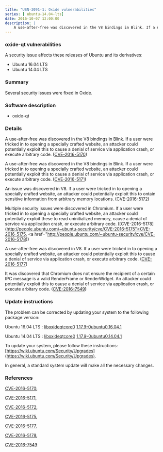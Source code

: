 ```yaml
---
title: "USN-3091-1: Oxide vulnerabilities"
series: [ ubuntu-14.04-lts]
date: 2016-10-07 12:00:00
description: |
    A use-after-free was discovered in the V8 bindings in Blink. If a user were tricked in to opening a specially crafted website, an attacker could potentially exploit this to cause a denial of service via application crash, or execute arbitrary code. ([CVE-2016-5170](http://people.ubuntu.com/~ubuntu-security/cve/CVE-2016-5170))
--- 
```

 
 


### oxide-qt vulnerabilities

A security issue affects these releases of Ubuntu and its derivatives:

* Ubuntu 16.04 LTS
* Ubuntu 14.04 LTS

### Summary

Several security issues were fixed in Oxide. 

### Software description

* oxide-qt 

### Details

A use-after-free was discovered in the V8 bindings in Blink. If a user were tricked in to opening a specially crafted website, an attacker could potentially exploit this to cause a denial of service via application crash, or execute arbitrary code. ([CVE-2016-5170](http://people.ubuntu.com/~ubuntu-security/cve/CVE-2016-5170))

A use-after-free was discovered in the V8 bindings in Blink. If a user were tricked in to opening a specially crafted website, an attacker could potentially exploit this to cause a denial of service via application crash, or execute arbitrary code. ([CVE-2016-5171](http://people.ubuntu.com/~ubuntu-security/cve/CVE-2016-5171))

An issue was discovered in V8. If a user were tricked in to opening a specially crafted website, an attacker could potentially exploit this to ontain sensitive information from arbitrary memory locations. ([CVE-2016-5172](http://people.ubuntu.com/~ubuntu-security/cve/CVE-2016-5172))

Multiple security issues were discovered in Chromium. If a user were tricked in to opening a specially crafted website, an attacker could potentially exploit these to read uninitialized memory, cause a denial of service via application crash, or execute arbitrary code. ([CVE-2016-5178](http://people.ubuntu.com/~ubuntu-security/cve/CVE-2016-5175">CVE-2016-5175</a>, <a href="http://people.ubuntu.com/~ubuntu-security/cve/CVE-2016-5178))

A use-after-free was discovered in V8. If a user were tricked in to opening a specially crafted website, an attacker could potentially exploit this to cause a denial of service via application crash, or execute arbitrary code. ([CVE-2016-5177](http://people.ubuntu.com/~ubuntu-security/cve/CVE-2016-5177))

It was discovered that Chromium does not ensure the recipient of a certain IPC message is a valid RenderFrame or RenderWidget. An attacker could potentially exploit this to cause a denial of service via application crash, or execute arbitary code. ([CVE-2016-7549](http://people.ubuntu.com/~ubuntu-security/cve/CVE-2016-7549)) 

### Update instructions

The problem can be corrected by updating your system to the following package version:

Ubuntu 16.04 LTS
 : [liboxideqtcore0](https://launchpad.net/ubuntu/+source/oxide-qt) <span> [1.17.9-0ubuntu0.16.04.1](https://launchpad.net/ubuntu/+source/oxide-qt/1.17.9-0ubuntu0.16.04.1) </span> 

Ubuntu 14.04 LTS
 : [liboxideqtcore0](https://launchpad.net/ubuntu/+source/oxide-qt) <span> [1.17.9-0ubuntu0.14.04.1](https://launchpad.net/ubuntu/+source/oxide-qt/1.17.9-0ubuntu0.14.04.1) </span> 

To update your system, please follow these instructions: [https://wiki.ubuntu.com/Security/Upgrades](https://wiki.ubuntu.com/Security/Upgrades).

In general, a standard system update will make all the necessary changes. 

### References

 
 [CVE-2016-5170](http://people.ubuntu.com/~ubuntu-security/cve/CVE-2016-5170), 

 [CVE-2016-5171](http://people.ubuntu.com/~ubuntu-security/cve/CVE-2016-5171), 

 [CVE-2016-5172](http://people.ubuntu.com/~ubuntu-security/cve/CVE-2016-5172), 

 [CVE-2016-5175](http://people.ubuntu.com/~ubuntu-security/cve/CVE-2016-5175), 

 [CVE-2016-5177](http://people.ubuntu.com/~ubuntu-security/cve/CVE-2016-5177), 

 [CVE-2016-5178](http://people.ubuntu.com/~ubuntu-security/cve/CVE-2016-5178), 

 [CVE-2016-7549](http://people.ubuntu.com/~ubuntu-security/cve/CVE-2016-7549)
 

